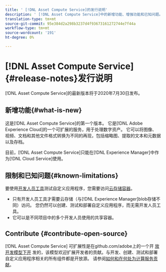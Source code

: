 ```yaml
---
title: ' [!DNL Asset Compute Service]的发行说明'
description: ' [!DNL Asset Compute Service]中的新增功能、增强功能和已知问题。'
translation-type: tm+mt
source-git-commit: 95e384d2a298b3237d4f93673161272744e7f44a
workflow-type: tm+mt
source-wordcount: '191'
ht-degree: 0%

---
```



# [!DNL Asset Compute Service] {#release-notes}发行说明

[!DNL Asset Compute Service]的最新版本将于2020年7月30日发布。

<!--

To test your custom applications with the [developer tool](https://github.com/adobe/asset-compute-devtool), you need access to a [cloud storage container](https://github.com/adobe/asset-compute-devtool#prerequisites). Currently, Adobe supports Azure Blob Storage and AWS S3.

>[!NOTE]
>
>Cloud storage access is only required for using the developer tool. You can still create, test and deploy custom applications with out using the developer tool.
-->

## 新增功能{#what-is-new}

这是[!DNL Asset Compute Service]的第一个版本。 它是[!DNL Adobe Experience Cloud]的一个可扩展的服务，用于处理数字资产。 它可以将图像、视频、文档和其他文件格式转换为不同的再现，包括缩略图、提取的文本和元数据以及存档。

目前，[!DNL Asset Compute Service]只能在[!DNL Experience Manager]中作为[!DNL Cloud Service]使用。

## 限制和已知问题{#known-limitations}

要使用[开发人员工具](https://github.com/adobe/asset-compute-devtool)测试自定义应用程序，您需要访问[云存储容器](https://github.com/adobe/asset-compute-devtool#prerequisites)。

* 只有开发人员工具才需要云存储（与[!DNL Experience Manager]blob存储不同）访问。 您仍然可以创建、测试和部署自定义应用程序，而无需开发人员工具。
* 它可以是不同项目中的多个开发人员使用的共享容器。

## Contribute {#contribute-open-source}

[!DNL Asset Compute Service] 可扩展性是在github.com/adobe上的一个开 [放开发模型下开](https://github.com/adobe) 发的，该模型欢迎扩展开发者的贡献。与开发、创建、测试和部署自定义应用程序相关的所有组件都是开放源。 请参阅[如何和在何处为计算服务贡献](contribute-to-compute-service.md)。

<!-- **TBD:**
* Are we versioning the releases?
* Is there any compatibility information to be added? With Project Firefly versions, or AEMaaCS releases, or other offerings/integrations such as InDesign Server?
-->

